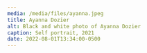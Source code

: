 ```yaml
---
media: /media/files/ayanna.jpeg
title: Ayanna Dozier
alt: Black and white photo of Ayanna Dozier
caption: Self portrait, 2021
date: 2022-08-01T13:34:00-0500
---
```

